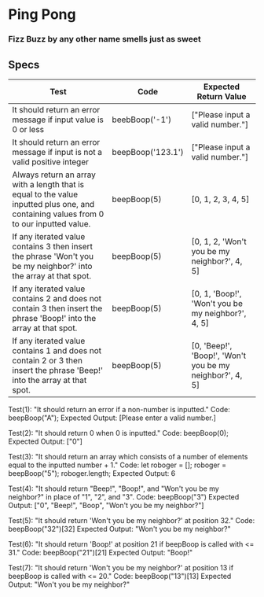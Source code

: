 # Ping Pong

### Fizz Buzz by any other name smells just as sweet

## Specs

| Test | Code | Expected Return Value |
| ---- | ---- | --------------------- |
| It should return an error message if input value is 0 or less                                                                                    | beebBoop('-1')    | ["Please input a valid number."] |
| It should return an error message if input is not a valid positive integer                                                                       | beepBoop('123.1') | ["Please input a valid number."] |
| Always return an array with a length that is equal to the value inputted plus one, and containing values from 0 to our inputted value. | beepBoop(5)       | [0, 1, 2, 3, 4, 5] |
| If any iterated value contains 3 then insert the phrase 'Won't you be my neighbor?' into the array at that spot.                      | beepBoop(5)       | [0, 1, 2, 'Won't you be my neighbor?', 4, 5] |
| If any iterated value contains 2 and does not contain 3 then insert the phrase 'Boop!' into the array at that spot.                   | beepBoop(5)       | [0, 1, 'Boop!', 'Won't you be my neighbor?', 4, 5] |
| If any iterated value contains 1 and does not contain 2 or 3 then insert the phrase 'Beep!' into the array at that spot.              | beepBoop(5)       | [0, 'Beep!', 'Boop!', 'Won't you be my neighbor?', 4, 5] |

Test(1): "It should return an error if a non-number is inputted."
Code: beepBoop("A");
Expected Output: [Please enter a valid number.]

Test(2): "It should return 0 when 0 is inputted."
Code: beepBoop(0);
Expected Output: ["0"]

Test(3): "It should return an array which consists of a number of elements equal to the inputted number + 1."
Code: let roboger = [];
roboger = beepBoop("5");
roboger.length;
Expected Output: 6

Test(4): "It should return "Beep!", "Boop!", and "Won't you be my neighbor?" in place of "1", "2", and "3".
Code: beepBoop("3") Expected Output: ["0", "Beep!", "Boop", "Won't you be my neighbor?"]

Test(5): "It should return 'Won't you be my neighbor?' at position 32."
Code: beepBoop("32")[32] Expected Output: "Won't you be my neighbor?"

Test(6): "It should return 'Boop!' at position 21 if beepBoop is called with <= 31."
Code: beepBoop("21")[21] Expected Output: "Boop!"

Test(7): "It should return 'Won't you be my neighbor?' at position 13 if beepBoop is called with <= 20."
Code: beepBoop("13")[13] Expected Output: "Won't you be my neighbor?"